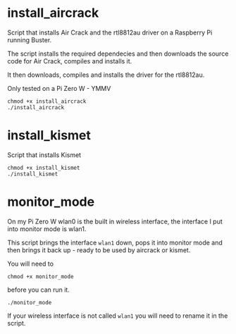 # install_aircrack
Script that installs Air Crack and the rtl8812au driver on a Raspberry Pi running Buster.

The script installs the required dependecies and then downloads the source code for Air Crack, compiles and installs it.

It then downloads, compiles and installs the driver for the rtl8812au.

Only tested on a Pi Zero W - YMMV

    chmod +x install_aircrack
    ./install_aircrack

# install_kismet
Script that installs Kismet

    chmod +x install_kismet
    ./install_kismet

# monitor_mode
On my Pi Zero W wlan0 is the built in wireless interface, the interface I put into monitor mode is wlan1. 

This script brings the interface `wlan1` down, pops it into monitor mode and then brings it back up - ready to be used by aircrack or kismet.

You will need to

    chmod +x monitor_mode

before you can run it.

	./monitor_mode

If your wireless interface is not called `wlan1` you will need to rename it in the script.
